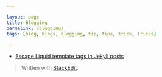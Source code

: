 ```yaml
---

layout: page
title: Blogging
permalink: /blogging/
tags: [blog, blogs, blogging, tip, tips, trick, tricks]

---
```


* [Escape Liquid template tags in Jekyll posts](https://sarathlal.com/escape-liquid-tag-in-jekyll-posts/)


> Written with [StackEdit](https://stackedit.io/).
<!--stackedit_data:
eyJoaXN0b3J5IjpbMTQwNDExMTcxNF19
-->